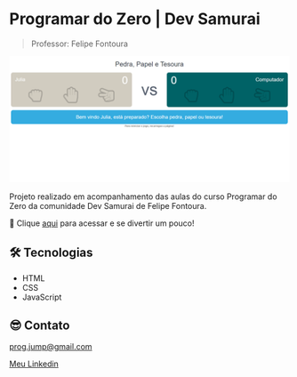 # Programar do Zero | Dev Samurai

> Professor: Felipe Fontoura

![preview](./.github/preview.png)

Projeto realizado em acompanhamento das aulas do curso Programar do Zero da comunidade Dev Samurai de Felipe Fontoura.

🔗 Clique [aqui](https://juliaparnahyba.github.io/jokenpo/) para acessar e se divertir um pouco!

## 🛠️ Tecnologias

- HTML
- CSS
- JavaScript

## 😎 Contato

prog.jump@gmail.com

[Meu Linkedin](https://www.linkedin.com/in/juliaparnahyba/)
